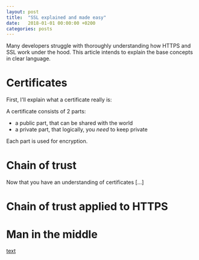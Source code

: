 ```yaml
---
layout: post
title:  "SSL explained and made easy"
date:   2018-01-01 00:00:00 +0200
categories: posts
---
```


Many developers struggle with thoroughly understanding how HTTPS and SSL work under the hood.
This article intends to explain the base concepts in clear language.

<!--more--> 

# Certificates

First, I'll explain what a certificate really is:

A certificate consists of 2 parts:
- a public part, that can be shared with the world
- a private part, that logically, you *need* to keep private

Each part is used for encryption.

# Chain of trust

Now that you have an understanding of certificates [...]

# Chain of trust applied to HTTPS

# Man in the middle

[text][link-name]

[link-name]: http://spork.bytewelder.com
